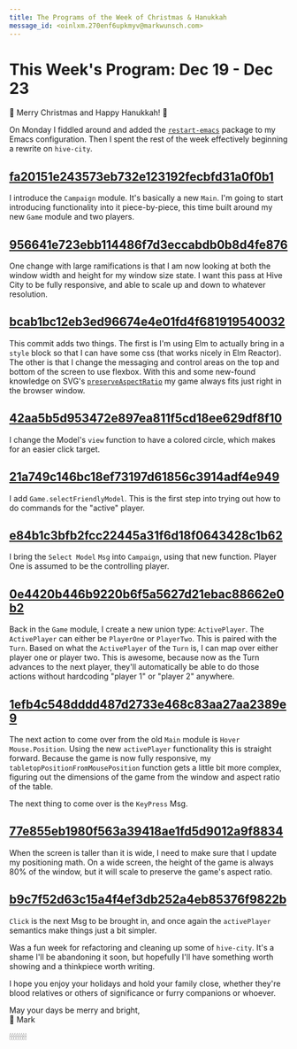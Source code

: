 ```yaml
---
title: The Programs of the Week of Christmas & Hanukkah
message_id: <oinlxm.270enf6upkmyv@markwunsch.com>
---
```


This Week's Program: Dec 19 - Dec 23
====================================

🎄 Merry Christmas and Happy Hanukkah! 🕎

On Monday I fiddled around and added
the [`restart-emacs`](https://melpa.org/#/restart-emacs) package to my
Emacs configuration. Then I spent the rest of the week effectively
beginning a rewrite on `hive-city`.

## [fa20151e243573eb732e123192fecbfd31a0f0b1][campaign]

I introduce the `Campaign` module. It's basically a new `Main`. I'm
going to start introducing functionality into it piece-by-piece, this
time built around my new `Game` module and two players.

## [956641e723ebb114486f7d3eccabdb0b8d4fe876][window]

One change with large ramifications is that I am now looking at both
the window width and height for my window size state. I want this pass
at Hive City to be fully responsive, and able to scale up and down to
whatever resolution.

## [bcab1bc12eb3ed96674e4e01fd4f681919540032][flexbox]

This commit adds two things. The first is I'm using Elm to actually
bring in a `style` block so that I can have some css (that works
nicely in Elm Reactor). The other is that I change the messaging and
control areas on the top and bottom of the screen to use flexbox. With
this and some new-found knowledge on
SVG's
[`preserveAspectRatio`](https://developer.mozilla.org/en-US/docs/Web/SVG/Attribute/preserveAspectRatio) my
game always fits just right in the browser window.

## [42aa5b5d953472e897ea811f5cd18ee629df8f10][modelview]

I change the Model's `view` function to have a colored circle, which
makes for an easier click target.

## [21a749c146bc18ef73197d61856c3914adf4e949][selectfriendlymodel]

I add `Game.selectFriendlyModel`. This is the first step into trying
out how to do commands for the "active" player.

## [e84b1c3bfb2fcc22445a31f6d18f0643428c1b62][campaign-select]

I bring the `Select Model` `Msg` into `Campaign`, using that new
function. Player One is assumed to be the controlling player.

## [0e4420b446b9220b6f5a5627d21ebac88662e0b2][activeplayer]

Back in the `Game` module, I create a new union type:
`ActivePlayer`. The `ActivePlayer` can either be `PlayerOne` or
`PlayerTwo`. This is paired with the `Turn`. Based on what the
`ActivePlayer` of the `Turn` is, I can map over either player one or
player two. This is awesome, because now as the Turn advances to the
next player, they'll automatically be able to do those actions without
hardcoding "player 1" or "player 2" anywhere.

## [1efb4c548dddd487d2733e468c83aa27aa2389e9][hover]

The next action to come over from the old `Main` module is `Hover
Mouse.Position`. Using the new `activePlayer` functionality this is
straight forward. Because the game is now fully responsive, my
`tabletopPositionFromMousePosition` function gets a little bit more
complex, figuring out the dimensions of the game from the window and
aspect ratio of the table.

The next thing to come over is the `KeyPress` Msg.

## [77e855eb1980f563a39418ae1fd5d9012a9f8834][tallscreen]

When the screen is taller than it is wide, I need to make sure that I
update my positioning math. On a wide screen, the height of the game
is always 80% of the window, but it will scale to preserve the game's
aspect ratio.

## [b9c7f52d63c15a4f4ef3db252a4eb85376f9822b][click]

`Click` is the next Msg to be brought in, and once again the
`activePlayer` semantics make things just a bit simpler.

Was a fun week for refactoring and cleaning up some of
`hive-city`. It's a shame I'll be abandoning it soon, but hopefully
I'll have something worth showing and a thinkpiece worth writing.

I hope you enjoy your holidays and hold your family close, whether
they're blood relatives or others of significance or furry companions
or whoever.

May your days be merry and bright,<br />
🎁 Mark

🕯🕯🕯🕯🕯🕯🕯🕯

[campaign]: https://github.com/mwunsch/hive-city/commit/fa20151e243573eb732e123192fecbfd31a0f0b1

[window]: https://github.com/mwunsch/hive-city/commit/956641e723ebb114486f7d3eccabdb0b8d4fe876

[flexbox]: https://github.com/mwunsch/hive-city/commit/bcab1bc12eb3ed96674e4e01fd4f681919540032

[modelview]: https://github.com/mwunsch/hive-city/commit/42aa5b5d953472e897ea811f5cd18ee629df8f10

[selectfriendlymodel]: https://github.com/mwunsch/hive-city/commit/21a749c146bc18ef73197d61856c3914adf4e949

[campaign-select]: https://github.com/mwunsch/hive-city/commit/e84b1c3bfb2fcc22445a31f6d18f0643428c1b62

[activeplayer]: https://github.com/mwunsch/hive-city/commit/0e4420b446b9220b6f5a5627d21ebac88662e0b2

[hover]: https://github.com/mwunsch/hive-city/commit/1efb4c548dddd487d2733e468c83aa27aa2389e9

[tallscreen]: https://github.com/mwunsch/hive-city/commit/77e855eb1980f563a39418ae1fd5d9012a9f8834

[click]: https://github.com/mwunsch/hive-city/commit/b9c7f52d63c15a4f4ef3db252a4eb85376f9822b
